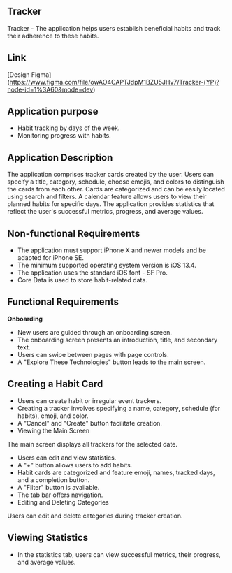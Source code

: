 ## **Tracker**
Tracker - The application helps users establish beneficial habits and track their adherence to these habits.

## **Link** 
[Design Figma] (https://www.figma.com/file/owAO4CAPTJdpM1BZU5JHv7/Tracker-(YP)?node-id=1%3A60&mode=dev)

## **Application purpose**
- Habit tracking by days of the week.
- Monitoring progress with habits.

## **Application Description**
The application comprises tracker cards created by the user. Users can specify a title, category, schedule, choose emojis, and colors to distinguish the cards from each other.
Cards are categorized and can be easily located using search and filters.
A calendar feature allows users to view their planned habits for specific days.
The application provides statistics that reflect the user's successful metrics, progress, and average values.

## **Non-functional Requirements**
- The application must support iPhone X and newer models and be adapted for iPhone SE.
- The minimum supported operating system version is iOS 13.4.
- The application uses the standard iOS font - SF Pro.
- Core Data is used to store habit-related data.

## **Functional Requirements**

**Onboarding**

- New users are guided through an onboarding screen.
- The onboarding screen presents an introduction, title, and secondary text.
- Users can swipe between pages with page controls.
- A "Explore These Technologies" button leads to the main screen.

## **Creating a Habit Card**

- Users can create habit or irregular event trackers.
- Creating a tracker involves specifying a name, category, schedule (for habits), emoji, and color.
- A "Cancel" and "Create" button facilitate creation.
- Viewing the Main Screen

The main screen displays all trackers for the selected date.
- Users can edit and view statistics.
- A "+" button allows users to add habits.
- Habit cards are categorized and feature emoji, names, tracked days, and a completion button.
- A "Filter" button is available.
- The tab bar offers navigation.
- Editing and Deleting Categories

Users can edit and delete categories during tracker creation.

## **Viewing Statistics**

- In the statistics tab, users can view successful metrics, their progress, and average values.
